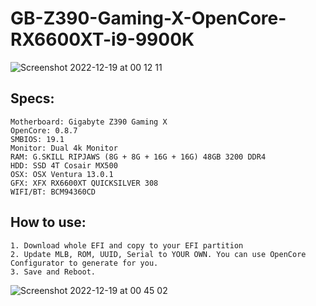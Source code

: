 # GB-Z390-Gaming-X-OpenCore-RX6600XT-i9-9900K

![Screenshot 2022-12-19 at 00 12 11](https://user-images.githubusercontent.com/29648161/208308319-a9e92507-e720-4738-bb46-be005b0bf01d.png)

## Specs:
```
Motherboard: Gigabyte Z390 Gaming X
OpenCore: 0.8.7
SMBIOS: 19.1
Monitor: Dual 4k Monitor
RAM: G.SKILL RIPJAWS (8G + 8G + 16G + 16G) 48GB 3200 DDR4
HDD: SSD 4T Cosair MX500
OSX: OSX Ventura 13.0.1
GFX: XFX RX6600XT QUICKSILVER 308
WIFI/BT: BCM94360CD
```
## How to use:
```
1. Download whole EFI and copy to your EFI partition
2. Update MLB, ROM, UUID, Serial to YOUR OWN. You can use OpenCore Configurator to generate for you.
3. Save and Reboot.
```

![Screenshot 2022-12-19 at 00 45 02](https://user-images.githubusercontent.com/29648161/208309994-a720a068-0814-4c61-828c-0fbf9622579d.png)
